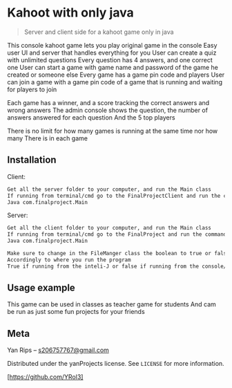 # Kahoot with only java
> Server and client side for a kahoot game only in java

This console kahoot game lets you play original game in the console
Easy user UI and server that handles everything for you
User can create a quiz with unlimited questions
Every question has 4 answers, and one correct one
User can start a game with game name and password of the game he created or someone else
Every game has a game pin code and players
User can join a game with a game pin code of a game that is running and waiting for players to join

Each game has a winner, and a score tracking the correct answers and wrong answers
The admin console shows the question, the number of answers answered for each question
And the 5 top players

There is no limit for how many games is running at the same time nor how many 
There is in each game


## Installation

Client:

```sh
Get all the server folder to your computer, and run the Main class
If running from terminal/cmd go to the FinalProjectClient and run the command
Java com.finalproject.Main
```
Server:

```sh
Get all the client folder to your computer, and run the Main class
If running from terminal/cmd go to the FinalProject and run the command
Java com.finalproject.Main

Make sure to change in the FileManger class the boolean to true or false 
Accordingly to where you run the program
True if running from the inteli-J or false if running from the console/terminal
```


## Usage example

This game can be used in classes as teacher game for students
And cam be run as just some fun projects for your friends


## Meta

Yan Rips – s206757767@gmail.com

Distributed under the yanProjects license. See ``LICENSE`` for more information.

[https://github.com/YRol3]